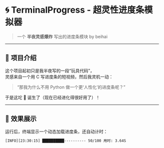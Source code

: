 # 🌀 TerminalProgress - 超灵性进度条模拟器

> 一个 **半夜灵感爆炸** 写出的进度条模块 by beihai

---

## 🧠 项目介绍

这个项目起初只是我半夜写的一段“玩具代码”，  
灵感来自一个用 C 写进度条的短视频，然后我灵机一动：

> “那我为什么不用 Python 做一个更‘人性化’的进度条呢？”

于是这坨 💩 诞生了（现在已经进化得很好用了）！

---

## 🚀 效果展示

运行后，终端显示一个动态加载进度条，还自动计时：

```bash
[INFO][23:30:15] ██████████---------- 50/100 用时: 3.64S
